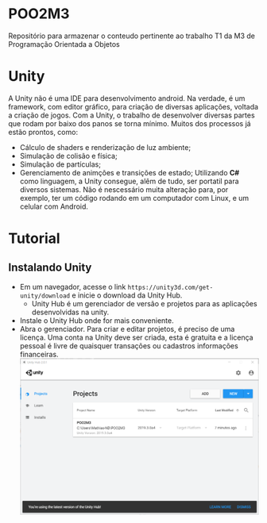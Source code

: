 
# POO2M3
Repositório para armazenar o conteudo pertinente ao trabalho T1 da M3 de Programação Orientada a Objetos

# Unity

A Unity não é uma IDE para desenvolvimento android. Na verdade, é um framework, com editor gráfico, para criação de diversas aplicações, voltada a criação de jogos. Com a Unity, o trabalho de desenvolver diversas partes que rodam por baixo dos panos se torna mínimo. Muitos dos processos já estão prontos, como:
* Cálculo de shaders e renderização de luz ambiente;
* Simulação de colisão e física;
* Simulação de partículas;
* Gerenciamento de animções e transições de estado;
Utilizando **C#** como linguagem, a Unity consegue, alêm de tudo, ser portatil para diversos sistemas. Não é nescessário muita alteração para, por exemplo, ter um código rodando em um computador com Linux, e um celular com Android.

# Tutorial

## Instalando Unity
* Em um navegador, acesse o link ``https://unity3d.com/get-unity/download`` e inicie o download da Unity Hub.
	 * Unity Hub é um gerenciador de versão e projetos para as aplicações desenvolvidas na unity.
* Instale o Unity Hub onde for mais conveniente.
* Abra o gerenciador. Para criar e editar projetos, é preciso de uma licença. Uma conta na Unity deve ser criada, esta é gratuita e a licença pessoal é livre de quaisquer transações ou cadastros informações financeiras.
![teste](https://github.com/mathiashemmer/POO2M3/blob/master/tutorialIMG/UnityHubStart.PNG)
